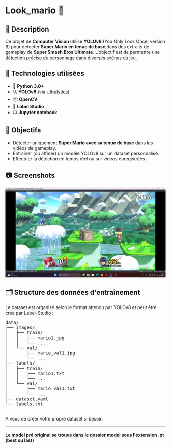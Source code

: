 #  Look_mario 👀

## 📌 Description

Ce projet de **Computer Vision** utilise **YOLOv8** (You Only Look Once, version 8) pour détecter **Super Mario en tenue de base** dans des extraits de gameplay de **Super Smash Bros Ultimate**. L'objectif est de permettre une détection précise du personnage dans diverses scènes du jeu.

## 🧠 Technologies utilisées

- 🐍 **Python 3.0+**
- 🔍 **YOLOv8** (via [Ultralytics](https://github.com/ultralytics/ultralytics))
- 📦 **OpenCV**
- 🧰 **Label Studio**
- 🎞️ **Jupyter notebook** 

## 🎯 Objectifs

- Détecter uniquement **Super Mario avec sa tenue de base** dans les vidéos de gameplay.
- Entraîner (ou affiner) un modèle YOLOv8 sur un dataset personnalisé.
- Effectuer la détection en temps réel ou sur vidéos enregistrées.

## 📷 Screenshots
![Mario saut](img/resultat_detection.jpg)

## 🗂️ Structure des données d'entraînement
Le dataset est organisé selon le format attendu par YOLOv8 et peut être crée par Label-Studio  :
<pre lang="markdown">
data/
├── images/
│   ├── train/
│   │   ├── mario1.jpg
│   │   └── ...
│   └── val/
│       ├── mario_val1.jpg
│       └── ...
├── labels/
│   ├── train/
│   │   ├── mario1.txt
│   │   └── ...
│   └── val/
│       ├── mario_val1.txt
│       └── ...
├── dataset.yaml
└── labels.txt

</pre>
 A vous de creer votre propre dataset si besoin
<hr>

#### Le model pré original se trouve dans le dossier model sous l'extension .pt (best ou last)



